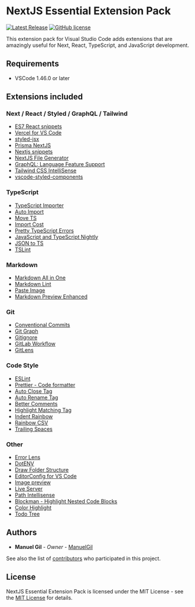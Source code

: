 # NextJS Essential Extension Pack

[![Latest Release](https://img.shields.io/visual-studio-marketplace/v/imgildev.vscode-next-pack?style=flat&label=VS%20Marketplace&logo=visual-studio-code)](https://marketplace.visualstudio.com/items?itemName=imgildev.vscode-next-pack)
[![GitHub license](https://img.shields.io/github/license/ManuelGil/vscode-next-pack)]()

This extension pack for Visual Studio Code adds extensions that are amazingly useful for Next, React, TypeScript, and JavaScript development.

## Requirements

- VSCode 1.46.0 or later

## Extensions included

### Next / React / Styled / GraphQL / Tailwind

- [ES7 React snippets](https://marketplace.visualstudio.com/items?itemName=dsznajder.es7-react-js-snippets)
- [Vercel for VS Code](https://marketplace.visualstudio.com/items?itemName=HaydenBleasel.vercel-vscode)
- [styled-jsx](https://marketplace.visualstudio.com/items?itemName=blanu.vscode-styled-jsx)
- [Prisma NextJS](https://marketplace.visualstudio.com/items?itemName=WillLuke.nextjs)
- [Nextjs snippets](https://marketplace.visualstudio.com/items?itemName=pulkitgangwar.nextjs-snippets)
- [NextJS File Generator](https://marketplace.visualstudio.com/items?itemName=imgildev.vscode-nextjs-generator)
- [GraphQL: Language Feature Support](https://marketplace.visualstudio.com/items?itemName=GraphQL.vscode-graphql)
- [Tailwind CSS IntelliSense](https://marketplace.visualstudio.com/items?itemName=bradlc.vscode-tailwindcss)
- [vscode-styled-components](https://marketplace.visualstudio.com/items?itemName=styled-components.vscode-styled-components)

### TypeScript

- [TypeScript Importer](https://marketplace.visualstudio.com/items?itemName=pmneo.tsimporter)
- [Auto Import](https://marketplace.visualstudio.com/items?itemName=steoates.autoimport)
- [Move TS](https://marketplace.visualstudio.com/items?itemName=stringham.move-ts)
- [Import Cost](https://marketplace.visualstudio.com/items?itemName=wix.vscode-import-cost)
- [Pretty TypeScript Errors](https://marketplace.visualstudio.com/items?itemName=yoavbls.pretty-ts-errors)
- [JavaScript and TypeScript Nightly](https://marketplace.visualstudio.com/items?itemName=ms-vscode.vscode-typescript-next)
- [JSON to TS](https://marketplace.visualstudio.com/items?itemName=MariusAlchimavicius.json-to-ts)
- [TSLint](https://marketplace.visualstudio.com/items?itemName=ms-vscode.vscode-typescript-tslint-plugin)

### Markdown

- [Markdown All in One](https://marketplace.visualstudio.com/items?itemName=yzhang.markdown-all-in-one)
- [Markdown Lint](https://marketplace.visualstudio.com/items?itemName=davidanson.vscode-markdownlint)
- [Paste Image](https://marketplace.visualstudio.com/items?itemName=mushan.vscode-paste-image)
- [Markdown Preview Enhanced](https://marketplace.visualstudio.com/items?itemName=shd101wyy.markdown-preview-enhanced)

### Git

- [Conventional Commits](https://marketplace.visualstudio.com/items?itemName=vivaxy.vscode-conventional-commits)
- [Git Graph](https://marketplace.visualstudio.com/items?itemName=mhutchie.git-graph)
- [Gitignore](https://marketplace.visualstudio.com/items?itemName=codezombiech.gitignore)
- [GitLab Workflow](https://marketplace.visualstudio.com/items?itemName=gitlab.gitlab-workflow)
- [GitLens](https://marketplace.visualstudio.com/items?itemName=eamodio.gitlens)

### Code Style

- [ESLint](https://marketplace.visualstudio.com/items?itemName=dbaeumer.vscode-eslint)
- [Prettier - Code formatter](https://marketplace.visualstudio.com/items?itemName=esbenp.prettier-vscode)
- [Auto Close Tag](https://marketplace.visualstudio.com/items?itemName=formulahendry.auto-close-tag)
- [Auto Rename Tag](https://marketplace.visualstudio.com/items?itemName=formulahendry.auto-rename-tag)
- [Better Comments](https://marketplace.visualstudio.com/items?itemName=aaron-bond.better-comments)
- [Highlight Matching Tag](https://marketplace.visualstudio.com/items?itemName=vincaslt.highlight-matching-tag)
- [Indent Rainbow](https://marketplace.visualstudio.com/items?itemName=oderwat.indent-rainbow)
- [Rainbow CSV](https://marketplace.visualstudio.com/items?itemName=mechatroner.rainbow-csv)
- [Trailing Spaces](https://marketplace.visualstudio.com/items?itemName=shardulm94.trailing-spaces)

### Other

- [Error Lens](https://marketplace.visualstudio.com/items?itemName=usernamehw.errorlens)
- [DotENV](https://marketplace.visualstudio.com/items?itemName=mikestead.dotenv)
- [Draw Folder Structure](https://marketplace.visualstudio.com/items?itemName=jmkrivocapich.drawfolderstructure)
- [EditorConfig for VS Code](https://marketplace.visualstudio.com/items?itemName=editorconfig.editorconfig)
- [Image preview](https://marketplace.visualstudio.com/items?itemName=kisstkondoros.vscode-gutter-preview)
- [Live Server](https://marketplace.visualstudio.com/items?itemName=ritwickdey.liveserver)
- [Path Intellisense](https://marketplace.visualstudio.com/items?itemName=christian-kohler.path-intellisense)
- [Blockman - Highlight Nested Code Blocks](https://marketplace.visualstudio.com/items?itemName=leodevbro.blockman)
- [Color Highlight](https://marketplace.visualstudio.com/items?itemName=naumovs.color-highlight)
- [Todo Tree](https://marketplace.visualstudio.com/items?itemName=Gruntfuggly.todo-tree)

## Authors

- **Manuel Gil** - _Owner_ - [ManuelGil](https://github.com/ManuelGil)

See also the list of [contributors](https://github.com/ManuelGil/vscode-next-pack/contributors) who participated in this project.

## License

NextJS Essential Extension Pack is licensed under the MIT License - see the [MIT License](https://opensource.org/licenses/MIT) for details.
